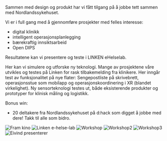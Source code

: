 Sammen med design og produkt har vi fått tilgang på å jobbe tett sammen med Nordlandssykehuset. 

Vi er i full gang med å gjennomføre prosjekter med felles interesse: 

- digital klinikk
- intelligent operasjonsplanlegging 
- bærekraftig innsiktsarbeid 
- Open DIPS 

Resultatene kan vi presentere og teste i LINKEN eHelselab. 

Her kan vi simulere og utforske ny teknologi. Mange av prosjektene våre utvikles og testes på Linken for rask tilbakemelding fra klinikere. Her inngår test av funksjonalitet på nye flater: Sengepostliste på skrivebrett, operasjonsstue som mobilapp og operasjonskoordinering i XR (blandet virkelighet). Ny sensorteknologi testes ut, både eksisterende produkter og prototyper for klinisk måling og logistikk.

Bonus win: 
- 20 deltakere fra Nordlandssykehuset på d:hack som digget å jobbe med dere! Takk til alle som bidro. 

![Fram kino](/wins/knips/knips.jfif)
![Linken e-helse-lab](/wins/knips/a0fce1e0-1519-43fe-9197-e277648a15ad.jpeg)
![Workshop](/wins/knips/workshop.png)
![Workshop2](/wins/knips/workshop2.png)
![Workshop3](/wins/knips/workshop3.jpg)
![Eivind presenterer](/wins/knips/eivind-presents.jpg)